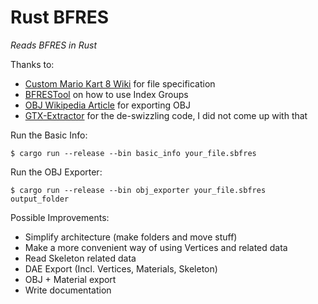 # Rust BFRES
*Reads BFRES in Rust*

Thanks to:
* [Custom Mario Kart 8 Wiki](http://mk8.tockdom.com/wiki/BFRES_(File_Format)) for file specification
* [BFRESTool](https://github.com/aboood40091/BFRES-Tool) on how to use Index Groups
* [OBJ Wikipedia Article](https://en.wikipedia.org/wiki/Wavefront_.obj_file) for exporting OBJ
* [GTX-Extractor](https://github.com/aboood40091/GTX-Extractor) for the de-swizzling code, I did not come up with that

Run the Basic Info: 
```
$ cargo run --release --bin basic_info your_file.sbfres
```

Run the OBJ Exporter:
```
$ cargo run --release --bin obj_exporter your_file.sbfres output_folder
```

Possible Improvements:
* Simplify architecture (make folders and move stuff)
* Make a more convenient way of using Vertices and related data
* Read Skeleton related data
* DAE Export (Incl. Vertices, Materials, Skeleton)
* OBJ + Material export
* Write documentation